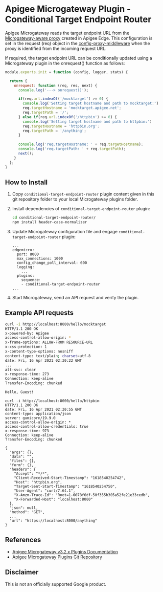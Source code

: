 # Apigee Microgateway Plugin - Conditional Target Endpoint Router

Apigee Microgateway reads the target endpoint URL from the [Microgateway-aware proxy](https://docs.apigee.com/api-platform/microgateway/3.2.x/overview-edge-microgateway) created in Apigee Edge. This configuration is set in the request (req) object in the [config-proxy-middleware](https://github.com/apigee/microgateway-core/blob/v3.2.1/lib/config-proxy-middleware.js#L137) when the proxy is identified from the incoming request URL.

If required, the target endpoint URL can be conditionally updated using a Microgateway plugin in the onrequest() function as follows:

```js
module.exports.init = function (config, logger, stats) {

  return {
    onrequest: function (req, res, next) {
      console.log('---> onrequest()');

      if(req.url.indexOf('/mocktarget') >= 0) {
        console.log('Setting target hostname and path to mocktarget:')
        req.targetHostname = 'mocktarget.apigee.net';
        req.targetPath = '/';
      } else if(req.url.indexOf('/httpbin') >= 0) {
        console.log('Setting target hostname and path to httpbin:')
        req.targetHostname = 'httpbin.org';
        req.targetPath = '/anything';
      }
      
      console.log('req.targetHostname: ' + req.targetHostname);
      console.log('req.targetPath: ' + req.targetPath);
      next();
    }
  };
}
```


## How to Install

1. Copy `conditional-target-endpoint-router` plugin content given in this git repository folder to your local Microgateway plugins folder.

2. Install dependencies of `conditional-target-endpoint-router` plugin:
   ```bash
   cd conditional-target-endpoint-router/
   npm install header-case-normalizer
   ```

3. Update Microgateway configuration file and engage `conditional-target-endpoint-router` plugin:
   ```
   ...
   edgemicro:
     port: 8000
     max_connections: 1000
     config_change_poll_interval: 600
     logging:
       ...
     plugins:
       sequence:
       - conditional-target-endpoint-router
   ...
   ```

4. Start Microgateway, send an API request and verify the plugin.

## Example API requests

```bash
curl -i http://localhost:8000/hello/mocktarget
HTTP/1.1 200 OK
x-powered-by: Apigee
access-control-allow-origin: *
x-frame-options: ALLOW-FROM RESOURCE-URL
x-xss-protection: 1
x-content-type-options: nosniff
content-type: text/plain; charset=utf-8
date: Fri, 16 Apr 2021 02:30:22 GMT
...
alt-svc: clear
x-response-time: 273
Connection: keep-alive
Transfer-Encoding: chunked

Hello, Guest!
```

```
curl -i http://localhost:8000/hello/httpbin
HTTP/1.1 200 OK
date: Fri, 16 Apr 2021 02:30:55 GMT
content-type: application/json
server: gunicorn/19.9.0
access-control-allow-origin: *
access-control-allow-credentials: true
x-response-time: 973
Connection: keep-alive
Transfer-Encoding: chunked

{
  "args": {},
  "data": "",
  "files": {},
  "form": {},
  "headers": {
    "Accept": "*/*",
    "Client-Received-Start-Timestamp": "1618540254742",
    "Host": "httpbin.org",
    "Target-Sent-Start-Timestamp": "1618540254750",
    "User-Agent": "curl/7.64.1",
    "X-Amzn-Trace-Id": "Root=1-6078f6df-50f355b305a52fe21e33cedb",
    "X-Forwarded-Host": "localhost:8000"
  },
  "json": null,
  "method": "GET",
  ...
  "url": "https://localhost:8000/anything"
}
```

## References
- [Apigee Microgateway v3.2.x Plugins Documentation](https://docs.apigee.com/api-platform/microgateway/3.2.x/use-plugins)
- [Apigee Microgateway Plugins Git Repository](https://github.com/apigee/microgateway-plugins)

## Disclaimer

This is not an officially supported Google product.